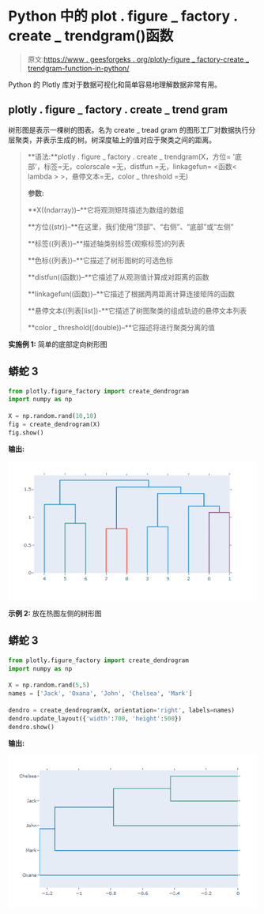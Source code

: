 # Python 中的 plot . figure _ factory . create _ trendgram()函数

> 原文:[https://www . geesforgeks . org/plotly-figure _ factory-create _ trendgram-function-in-python/](https://www.geeksforgeeks.org/plotly-figure_factory-create_dendrogram-function-in-python/)

Python 的 Plotly 库对于数据可视化和简单容易地理解数据非常有用。

## plotly . figure _ factory . create _ trend gram

树形图是表示一棵树的图表。名为 create _ tread gram 的图形工厂对数据执行分层聚类，并表示生成的树。树深度轴上的值对应于聚类之间的距离。

> **语法:**plotly . figure _ factory . create _ trendgram(X，方位= '底部'，标签=无，colorscale =无，distfun =无，linkagefun= <函数< lambda > >，悬停文本=无，color _ threshold =无)
> 
> **参数:**
> 
> **X((ndarray))–**它将观测矩阵描述为数组的数组
> 
> **方位((str))–**在这里，我们使用“顶部”、“右侧”、“底部”或“左侧”
> 
> **标签((列表))–**描述轴类别标签(观察标签)的列表
> 
> **色标((列表))–**它描述了树形图树的可选色标
> 
> **distfun((函数))–**它描述了从观测值计算成对距离的函数
> 
> **linkagefun((函数))–**它描述了根据两两距离计算连接矩阵的函数
> 
> **悬停文本((列表[list])-**它描述了树图聚类的组成轨迹的悬停文本列表
> 
> **color _ threshold((double))–**它描述将进行聚类分离的值

**实施例 1:** 简单的底部定向树形图

## 蟒蛇 3

```py
from plotly.figure_factory import create_dendrogram
import numpy as np

X = np.random.rand(10,10)
fig = create_dendrogram(X)
fig.show()
```

**输出:**

![](img/91fb47062b4137e77a2c41866fe6911d.png)

**示例 2:** 放在热图左侧的树形图

## 蟒蛇 3

```py
from plotly.figure_factory import create_dendrogram
import numpy as np

X = np.random.rand(5,5)
names = ['Jack', 'Oxana', 'John', 'Chelsea', 'Mark']

dendro = create_dendrogram(X, orientation='right', labels=names)
dendro.update_layout({'width':700, 'height':500}) 
dendro.show()
```

**输出:**

![](img/5cf95b72fbc00a1b9b2e156d03218fc1.png)